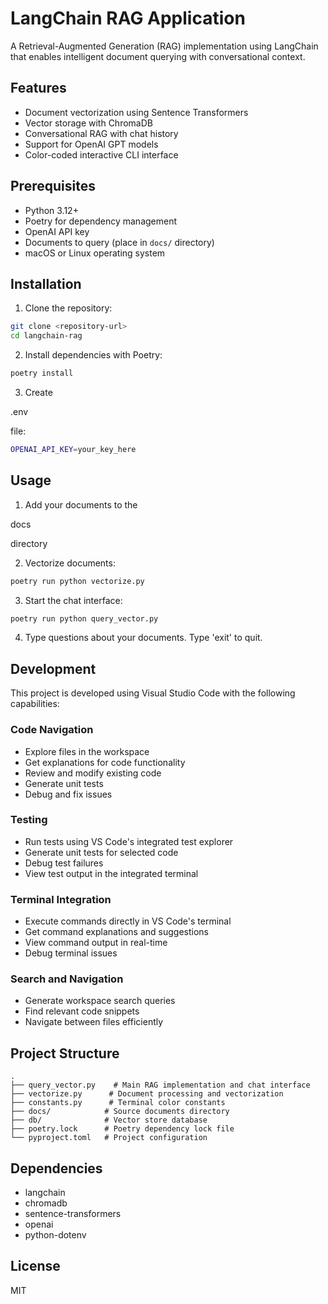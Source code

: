 
# LangChain RAG Application

A Retrieval-Augmented Generation (RAG) implementation using LangChain that enables intelligent document querying with conversational context.

## Features
- Document vectorization using Sentence Transformers
- Vector storage with ChromaDB 
- Conversational RAG with chat history
- Support for OpenAI GPT models
- Color-coded interactive CLI interface

## Prerequisites
- Python 3.12+
- Poetry for dependency management
- OpenAI API key
- Documents to query (place in `docs/` directory)
- macOS or Linux operating system

## Installation

1. Clone the repository:
```bash
git clone <repository-url>
cd langchain-rag
```

2. Install dependencies with Poetry:
```bash
poetry install
```

3. Create 

.env

 file:
```bash
OPENAI_API_KEY=your_key_here
```

## Usage

1. Add your documents to the 

docs

 directory

2. Vectorize documents:
```bash
poetry run python vectorize.py
```

3. Start the chat interface:
```bash
poetry run python query_vector.py
```

4. Type questions about your documents. Type 'exit' to quit.

## Development

This project is developed using Visual Studio Code with the following capabilities:

### Code Navigation
- Explore files in the workspace
- Get explanations for code functionality
- Review and modify existing code
- Generate unit tests
- Debug and fix issues

### Testing
- Run tests using VS Code's integrated test explorer
- Generate unit tests for selected code
- Debug test failures
- View test output in the integrated terminal

### Terminal Integration
- Execute commands directly in VS Code's terminal
- Get command explanations and suggestions
- View command output in real-time
- Debug terminal issues

### Search and Navigation
- Generate workspace search queries
- Find relevant code snippets
- Navigate between files efficiently

## Project Structure

```
.
├── query_vector.py    # Main RAG implementation and chat interface
├── vectorize.py      # Document processing and vectorization
├── constants.py      # Terminal color constants
├── docs/            # Source documents directory
├── db/              # Vector store database
├── poetry.lock      # Poetry dependency lock file
└── pyproject.toml   # Project configuration
```

## Dependencies
- langchain
- chromadb
- sentence-transformers
- openai
- python-dotenv

## License
MIT
```